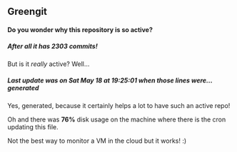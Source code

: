 ## Greengit

#### Do you wonder why this repository is so active?

##### After all it has 2303 commits!

But is it *really* active? Well...

##### Last update was on Sat May 18 at 19:25:01 when those lines were... generated

Yes, generated, because it certainly helps a lot to have such an active repo!

Oh and there was **76%** disk usage on the machine
where there is the cron updating this file.

Not the best way to monitor a VM in the cloud but it works! :)
